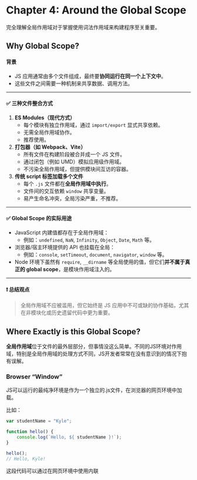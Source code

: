 # Chapter 4: Around the Global Scope

完全理解全局作用域对于掌握使用词法作用域来构建程序至关重要。

## Why Global Scope?

#### 背景

- JS 应用通常由多个文件组成，最终要**协同运行在同一个上下文中**。
- 这些文件之间需要一种机制来共享数据、调用方法。

------

#### ✅ 三种文件整合方式

1. **ES Modules（现代方式）**
   - 每个模块有独立作用域，通过 `import/export` 显式共享依赖。
   - 无需全局作用域协作。
   - 推荐使用。
2. **打包器（如 Webpack、Vite）**
   - 所有文件在构建阶段被合并成一个 JS 文件。
   - 通过闭包（例如 UMD）模拟应用级作用域。
   - 不污染全局作用域，但提供模块间互访的容器。
3. **传统 script 标签加载多个文件**
   - 每个 `.js` 文件都在**全局作用域中执行**。
   - 文件间的交互依赖 `window` 共享变量。
   - 易产生命名冲突，全局污染严重，不推荐。

------

#### ✅ Global Scope 的实际用途

- JavaScript 内建值都存在于全局作用域：
  - 例如：`undefined`, `NaN`, `Infinity`, `Object`, `Date`, `Math` 等。
- 浏览器/宿主环境提供的 API 也挂载在全局：
  - 例如：`console`, `setTimeout`, `document`, `navigator`, `window` 等。
- Node 环境下虽然有 `require`, `__dirname` 等全局使用的值，但它们**并不属于真正的 global scope**，是模块作用域注入的。

------

#### ❗ 总结观点

> 全局作用域不应被滥用，但它始终是 JS 应用中不可或缺的协作基础，尤其在非模块化或历史遗留代码中更为重要。

## Where Exactly is this Global Scope?

**全局作用域**位于文件的最外层部分，但事情没这么简单。不同的JS环境对作用域，特别是全局作用域的处理方式不同，JS开发者常常在没有意识到的情况下抱有误解。

### Browser “Window”

JS可以运行的最纯净环境是作为一个独立的.js文件，在浏览器的网页环境中加载。

比如：

```javascript
var studentName = "Kyle";

function hello() {
    console.log(`Hello, ${ studentName }!`);
}

hello();
// Hello, Kyle!
```

这段代码可以通过在网页环境中使用内联<script>标签，甚至是动态创建的script DOM元素来加载。在这三种情况下，studentName和hello标识符都在全局作用域中声明。

```javascript
var studentName = "Kyle";

function hello() {
    console.log(`Hello, ${ window.studentName }!`);
}

window.hello();
// Hello, Kyle!
```

这是JS规范中可预期的默认行为：外部作用域是全局作用域，studentName被合法地创建为全局变量。

这就是所谓***<u>纯粹</u>***。但不幸的是，这并不总是适用于你遇到的所有JS环境。

### Globals Shadowing Globals

在浏览器中，**全局变量（variable）** 和 **全局对象属性（如 `window.something`）** 虽然看起来一样，但它们**不是同一套机制**。

```
js


复制编辑
window.something = 42;   // 设置全局对象属性
let something = "Kyle";  // 声明全局变量（lexical binding）

console.log(something);        // "Kyle" - 来自作用域变量
console.log(window.something); // 42 - 来自全局对象属性
```

- `let something` 定义的是作用域中的变量（**不是** `window` 的属性）。
- 变量 `something` 会**遮蔽（shadow）** 了 `window.something`。
- 结果：即使两者名字相同，也无法互通。

------

### ❗ 风险与误区

- 在全局作用域中混用 `let/const` 和 `window.xxx` 会制造变量冲突和行为混淆。
- 容易导致开发者误判变量来源，增加维护成本。
- 极容易造成 bug，尤其是多人协作或大型项目中。

------

### ✅ 实用建议

> 在全局作用域下，应避免用 `let` / `const` 定义全局变量。

| 情况           | 推荐做法         | 原因                         |
| -------------- | ---------------- | ---------------------------- |
| 定义全局变量   | 使用 `var`       | 同时注册为 `window.xxx` 属性 |
| 局部作用域变量 | 使用 `let/const` | 避免污染全局，作用域清晰     |



示例：

```
js


复制编辑
// 正确：注册全局变量并可通过 window 访问
var globalVar = 123;
console.log(window.globalVar); // 123 ✅

// 错误：虽然定义了全局变量，但 window 无法访问
let globalLet = 456;
console.log(window.globalLet); // undefined ❌
```

------

### 🧠 总结一句话

> **避免在全局作用域中使用 `let/const` 定义变量**，因为它们不会成为全局对象属性，容易被误解和遮蔽，埋下潜在 bug。

### DOM Globals

之前说过浏览器托管的JS环境具有最纯粹的全局作用域行为，但并不尽然。

***<u>一个很让人惊讶的行为是：具有id属性的DOM元素会自动创建一个引用它的全局变量。</u>***

例如：

```html
<ul id="my-todo-list">
   <li id="first">Write a book</li>
   ..
</ul>
```

该页面的JS可能包括：

```javascript
first;
// <li id="first">..</li>

window["my-todo-list"];
// <ul id="my-todo-list">..</ul>
```

如果id值是一个有效的词法名称，例如first，则会创建词法变量。如果不是，访问该全局变量的唯一方法是通过全局对象（window[..]）。

这种id相关的DOM元素作为全局变量的自动注册是一个古老的浏览器行为，尽管如此必须保留它，因为许多老旧网站仍然依赖于此。建议永远不要使用全局变量，即使它们会始终被静默创建。

### What's in a (Window) Name?

还有一个，奇特之处。

```javascript
var name = 42;

console.log(name, typeof name);
// "42" string
```

1. **`window.name` 是浏览器预定义的特殊属性**，默认值是字符串，用于跨页面通信等用途。
2. **用 `var name` 赋值实际上是修改 `window.name` 的值，并会被自动转成字符串。**
3. **用 `let name` 则会遮蔽（shadow）全局的 `window.name`，行为更合理、更可控。**
4. 浏览器中的某些全局变量（如 `window.name`、DOM ID 等）会有特殊行为，要格外小心。

### Web Workers

Web Worker是一个在浏览器JS行为之上的网页平台扩展，它允许一个JS文件在一个与运行主JS程序的线程完全分开的线程（操作系统层面）中运行。

- web worker **无法访问DOM，不过某些api可以用，例如navigator。**
- Web Worker **不会与主JS程序共享全局作用域。由于没有DOM访问，全局作用域window别名不存在**
- Web Worker **全局对象引用通常使用self进行**

```javascript
var studentName = "Kyle";
let studentID = 42;

function hello() {
    console.log(`Hello, ${ self.studentName }!`);
}

self.hello();
// Hello, Kyle!

self.studentID;
// undefined
```

在这个全局作用域里行为几乎是运行JS程序中最纯粹的；也许它更纯粹，因为没有DOM来干扰。

### Developer Tools Console/REPL

开发者控制台其实考虑地更多的是开发体验，而不是处理完整JS程序所需的正常严格步骤。

### ES Modules（ESM）

1. **ESM 顶层作用域是模块级作用域，不是全局作用域。**
   - 顶层的 `var`、`let`、`const`、函数等声明**不会成为全局变量**。
   - 所以 `window.someVar` 或 `globalThis.someVar` 是 `undefined`，即使你写了 `var someVar`。
2. **ESM 没有一个“模块作用域对象”可以挂载变量。**
   - 所以无法用 `this.xxx` 或 `module.xxx` 访问顶层变量。
3. **模块内部可以访问全局变量，但不会自动创建全局变量。**
   - 例如：你可以访问 `console`, `document`, `window` 等。
4. **ESM 鼓励通过 `import/export` 显式管理依赖，避免使用全局变量。**

### Node

**Node会把加载的每一个.js文件，包括启动Node进程所用的主文件，都视为一个模块（ES模块或CommonJS模块）。**实际上Node程序的**顶层从来都不是全局作用域**。

Node如何定义实际的全局变量呢？唯一方法是向Node自动提供的另一个“全局”对象添加属性，它被称为global。有点像在浏览器JS环境中使用window。

比如

```javascript
global.studentName = "Kyle";

function hello() {
    console.log(`Hello, ${ studentName }!`);
}

hello();
// Hello, Kyle!

module.exports.hello = hello;
```

请记住，标识符global并不是由JS定义的，它是由Node专门定义的。

## Global This

在 JavaScript 中，不同运行环境有不同的全局作用域对象名：

- 浏览器：`window` / `self`
- Node.js：`global`

`var` / `function` 声明的全局变量会挂到全局对象上，`let` / `const` 不会。

传统方式中，`(new Function("return this"))()` 可以在非严格模式下获得全局对象，但不推荐使用。

ES2020 引入 `globalThis`，作为 **统一、跨平台、标准的全局对象引用名**。

推荐始终使用 `globalThis`，避免对环境的依赖。

若需兼容旧环境，可使用如下 polyfill：

```javascript
js


复制编辑
const theGlobalScopeObject =
    (typeof globalThis != "undefined") ? globalThis :
    (typeof global != "undefined") ? global :
    (typeof window != "undefined") ? window :
    (typeof self != "undefined") ? self :
    (new Function("return this"))();
```